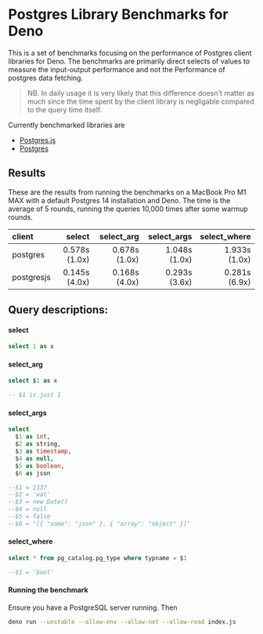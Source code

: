 # Postgres Library Benchmarks for Deno

This is a set of benchmarks focusing on the performance of Postgres client libraries for Deno. The benchmarks are primarily direct selects of values to measure the input-output performance and not the Performance of postgres data fetching.

> NB. In daily usage it is very likely that this difference doesn't matter as much since the time spent by the client library is negligable compared to the query time itself.

Currently benchmarked libraries are

- [Postgres.js](https://deno.land/x/postgresjs)
- [Postgres](https://deno.land/x/postgres)

## Results

These are the results from running the benchmarks on a MacBook Pro M1 MAX with a default Postgres 14 installation and Deno.
The time is the average of 5 rounds, running the queries 10,000 times after some warmup rounds.

client     |         select |     select_arg |    select_args |   select_where
:--------- | -------------: | -------------: | -------------: | -------------:
postgres   |  0.578s (1.0x) |  0.678s (1.0x) |  1.048s (1.0x) |  1.933s (1.0x)
postgresjs |  0.145s (4.0x) |  0.168s (4.0x) |  0.293s (3.6x) |  0.281s (6.9x)

## Query descriptions:

#### select

```sql
select 1 as x
```

#### select_arg

```sql
select $1 as x

-- $1 is just 1
```

#### select_args
```sql
select
  $1 as int,
  $2 as string,
  $3 as timestamp,
  $4 as null,
  $5 as boolean,
  $6 as json

--$1 = 1337
--$2 = 'wat'
--$3 = new Date()
--$4 = null
--$5 = false
--$6 = "[{ "some": "json" }, { "array": "object" }]"
```

#### select_where

```sql
select * from pg_catalog.pg_type where typname = $1

--$1 = 'bool'
```


#### Running the benchmark

Ensure you have a PostgreSQL server running. Then

```bash
deno run --unstable --allow-env --allow-net --allow-read index.js 
```
